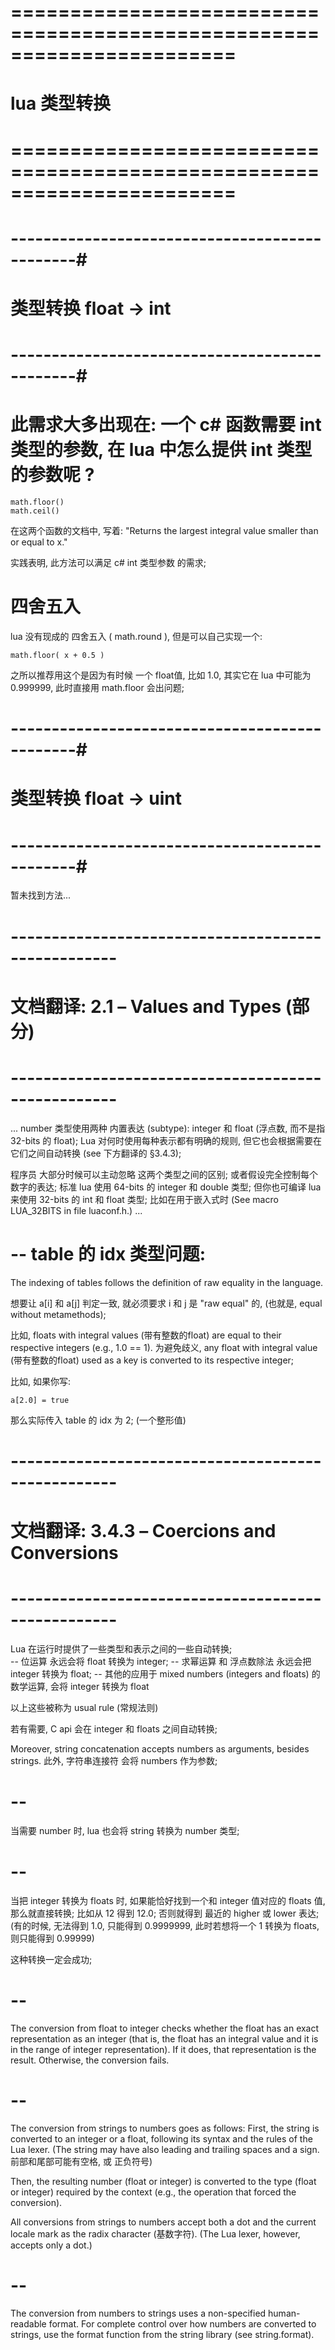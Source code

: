 # ======================================================================= #
#                lua  类型转换
# ======================================================================= #



# ----------------------------------------------#
#      类型转换 float -> int
# ----------------------------------------------#

# 此需求大多出现在: 一个 c# 函数需要 int 类型的参数, 在 lua 中怎么提供 int 类型的参数呢 ?

    math.floor()
    math.ceil()

在这两个函数的文档中, 写着:
    "Returns the largest integral value smaller than or equal to x."

实践表明, 此方法可以满足 c# int 类型参数 的需求;

# 四舍五入
lua 没有现成的 四舍五入 ( math.round ), 但是可以自己实现一个:

    math.floor( x + 0.5 )

之所以推荐用这个是因为有时候 一个 float值, 比如 1.0,  其实它在 lua 中可能为 0.999999,
此时直接用 math.floor 会出问题;




# ----------------------------------------------#
#      类型转换 float -> uint
# ----------------------------------------------#
暂未找到方法...




# --------------------------------------------------- #
#      文档翻译: 2.1 – Values and Types  (部分)
# --------------------------------------------------- #
...
number 类型使用两种 内置表达 (subtype):  integer 和 float (浮点数, 而不是指 32-bits 的 float);
Lua 对何时使用每种表示都有明确的规则, 但它也会根据需要在它们之间自动转换 (see 下方翻译的 §3.4.3); 

程序员 大部分时候可以主动忽略 这两个类型之间的区别; 或者假设完全控制每个数字的表达;
标准 lua 使用 64-bits 的 integer 和 double 类型; 但你也可编译 lua 来使用 32-bits 的 int 和 float 类型; 比如在用于嵌入式时 (See macro LUA_32BITS in file luaconf.h.)
...



# -- table 的 idx 类型问题:
The indexing of tables follows the definition of raw equality in the language. 

想要让 a[i] 和 a[j] 判定一致, 就必须要求 i 和 j 是 "raw equal" 的, (也就是, equal without metamethods);

比如, floats with integral values (带有整数的float) are equal to their respective integers (e.g., 1.0 == 1).
为避免歧义, any float with integral value (带有整数的float) used as a key is converted to its respective integer;

比如, 如果你写:

    a[2.0] = true

那么实际传入 table 的 idx 为 2; (一个整形值)


# --------------------------------------------------- #
#      文档翻译: 3.4.3 – Coercions and Conversions
# --------------------------------------------------- #

Lua 在运行时提供了一些类型和表示之间的一些自动转换;  
    -- 位运算 永远会将 float 转换为 integer;
    -- 求幂运算 和 浮点数除法 永远会把 integer 转换为 float;
    -- 其他的应用于 mixed numbers (integers and floats) 的数学运算, 会将 integer 转换为 float

以上这些被称为 usual rule (常规法则)

若有需要, C api 会在 integer 和 floats 之间自动转换;

Moreover, string concatenation accepts numbers as arguments, besides strings.
此外, 字符串连接符 会将 numbers 作为参数;

# --
当需要 number 时, lua 也会将 string 转换为 number 类型;

# --
当把 integer 转换为 floats 时, 如果能恰好找到一个和 integer 值对应的 floats 值, 那么就直接转换; 比如从 12 得到 12.0;
否则就得到 最近的 higher 或 lower 表达; (有的时候, 无法得到 1.0, 只能得到 0.9999999, 此时若想将一个 1 转换为 floats, 则只能得到 0.99999)

这种转换一定会成功; 

# --
The conversion from float to integer checks whether the float has an exact representation as an integer (that is, the float has an integral value and it is in the range of 
integer representation). If it does, that representation is the result. Otherwise, the conversion fails.


# --
The conversion from strings to numbers goes as follows: 
First, the string is converted to an integer or a float, following its syntax and the rules of the Lua lexer. 
(The string may have also leading and trailing spaces and a sign. 前部和尾部可能有空格, 或 正负符号) 

Then, the resulting number (float or integer) is converted to the type (float or integer) required by the context (e.g., the operation that forced the conversion).

All conversions from strings to numbers accept both a dot and the current locale mark as the radix character (基数字符). (The Lua lexer, however, accepts only a dot.)

# --
The conversion from numbers to strings uses a non-specified human-readable format. For complete control over how numbers are converted to strings, use the format function from the string library (see string.format).





